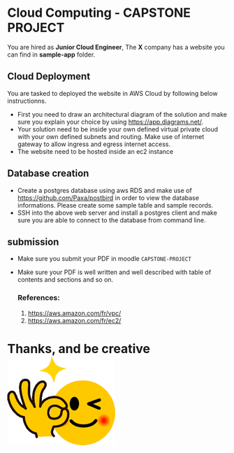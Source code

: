 # Cloud Computing - CAPSTONE PROJECT

You are hired as **Junior Cloud Engineer**,
The **X** company has a website you can find in **sample-app** folder.

## Cloud Deployment

You are tasked to deployed the website in AWS Cloud by following below instructionns.

- First you need to draw an architectural diagram of the solution and make sure you explain your choice by using https://app.diagrams.net/.
- Your solution need to be inside your own defined virtual private cloud with your own defined subnets and routing. Make use of internet gateway to allow ingress and egress internet access.
- The website need to be hosted inside an ec2 instance

## Database creation

- Create a postgres database using aws RDS and make use of https://github.com/Paxa/postbird in order to view the database informations. Please create some sample table and sample records.
- SSH into the above web server and install a postgres client and make sure you are able to connect to the database from command line.

## submission

- Make sure you submit your PDF in moodle `CAPSTONE-PROJECT`
- Make sure your PDF is well written and well described with table of contents and sections and so on.

  ### References:

  1. https://aws.amazon.com/fr/vpc/
  2. https://aws.amazon.com/fr/ec2/

# Thanks, and be creative ![Enjoy](image.png)
